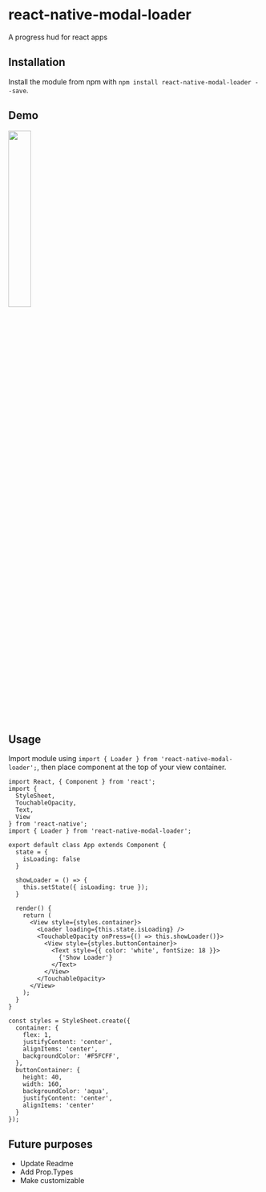 # react-native-modal-loader
A progress hud for react apps

## Installation

Install the module from npm with `npm install react-native-modal-loader --save`.

## Demo

<img src="https://github.com/kdastan/react-native-modal-loader/blob/master/demo/demo.gif" width="30%" />

## Usage

Import module using `import { Loader } from 'react-native-modal-loader';`, then place component at the top of your view container.

```
import React, { Component } from 'react';
import {
  StyleSheet,
  TouchableOpacity,
  Text,
  View
} from 'react-native';
import { Loader } from 'react-native-modal-loader';

export default class App extends Component {
  state = {
    isLoading: false
  }

  showLoader = () => {
    this.setState({ isLoading: true });
  }

  render() {
    return (
      <View style={styles.container}>
        <Loader loading={this.state.isLoading} />
        <TouchableOpacity onPress={() => this.showLoader()}>
          <View style={styles.buttonContainer}>
            <Text style={{ color: 'white', fontSize: 18 }}>
              {'Show Loader'}
            </Text>
          </View>
        </TouchableOpacity>
      </View>
    );
  }
}

const styles = StyleSheet.create({
  container: {
    flex: 1,
    justifyContent: 'center',
    alignItems: 'center',
    backgroundColor: '#F5FCFF',
  },
  buttonContainer: {
    height: 40,
    width: 160,
    backgroundColor: 'aqua',
    justifyContent: 'center',
    alignItems: 'center'
  }
});
```

## Future purposes

- Update Readme
- Add Prop.Types
- Make customizable
